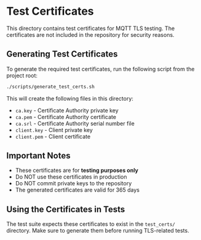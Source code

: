 # Test Certificates

This directory contains test certificates for MQTT TLS testing. The certificates are not included in the repository for security reasons.

## Generating Test Certificates

To generate the required test certificates, run the following script from the project root:

```bash
./scripts/generate_test_certs.sh
```

This will create the following files in this directory:
- `ca.key` - Certificate Authority private key
- `ca.pem` - Certificate Authority certificate
- `ca.srl` - Certificate Authority serial number file
- `client.key` - Client private key
- `client.pem` - Client certificate

## Important Notes

- These certificates are for **testing purposes only**
- Do NOT use these certificates in production
- Do NOT commit private keys to the repository
- The generated certificates are valid for 365 days

## Using the Certificates in Tests

The test suite expects these certificates to exist in the `test_certs/` directory. Make sure to generate them before running TLS-related tests.